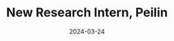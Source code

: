 ---
layout: new
title: "New Research Intern, Peilin"
description:
image: /assets/images/wangpeilin-1024x819.jpg
date:  "2024-03-24"
category: Activities
---